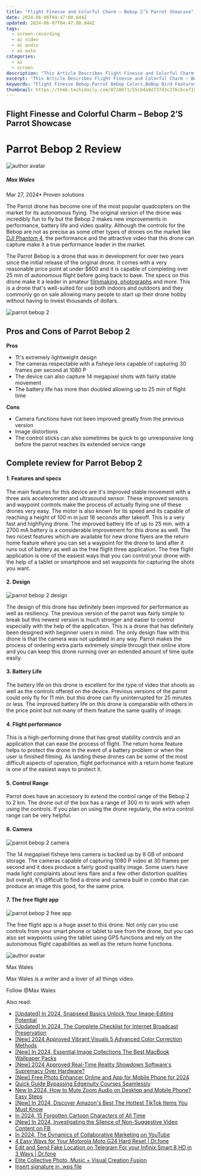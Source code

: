 ```yaml
---
title: "Flight Finesse and Colorful Charm – Bebop 2’S Parrot Showcase"
date: 2024-06-06T04:47:00.844Z
updated: 2024-06-07T04:47:00.844Z
tags: 
  - screen-recording
  - ai video
  - ai audio
  - ai auto
categories: 
  - ai
  - screen
description: "This Article Describes Flight Finesse and Colorful Charm – Bebop 2’S Parrot Showcase"
excerpt: "This Article Describes Flight Finesse and Colorful Charm – Bebop 2’S Parrot Showcase"
keywords: "Flight Finesse Bebop,Parrot Bebop Colors,BeBop Bird Features,Bebop Charm Takeoff,Colorful Bebop Flight,Parrot Showcase Bebop,Bebop 2 Plumage Display"
thumbnail: https://thmb.techidaily.com/8728071c55cb4a9d737d3c276cbce71523d45848bd43ebfc7e5000f0a5d34387.jpg
---
```


## Flight Finesse and Colorful Charm – Bebop 2’S Parrot Showcase

# Parrot Bebop 2 Review

![author avatar](https://images.wondershare.com/filmora/article-images/max-wales-author.jpg)

##### Max Wales

 Mar 27, 2024• Proven solutions

 The Parrot drone has become one of the most popular quadcopters on the market for its autonomous flying. The original version of the drone was incredibly fun to fly but the Bebop 2 makes new improvements in performance, battery life and video quality. Although the controls for the Bebop are not as precise as some other types of drones on the market like [DJI Phantom 4](https://tools.techidaily.com/wondershare/filmora/download/), the performance and the attractive video that this drone can capture make it a true performance leader in the market.

 The Parrot Bebop is a drone that was in development for over two years since the initial release of the original drone. It comes with a very reasonable price point at under $600 and it is capable of completing over 25 min of autonomous flight before going back to base. The specs on this drone make it a leader in amateur [filmmaking, photographs](https://tools.techidaily.com/wondershare/filmora/download/) and more. This is a drone that's well-suited for use both indoors and outdoors and they commonly go on sale allowing many people to start up their drone hobby without having to invest thousands of dollars.

![parrot bebop 2](https://images.wondershare.com/filmora/article-images/parrot-bebop-2.jpg)

## Pros and Cons of Parrot Bebop 2

**Pros**

* Tt's extremely lightweight design
* The cameras respectable with a fisheye lens capable of capturing 30 frames per second at 1080 P
* The device can also capture 14 megapixel shots with fairly stable movement
* The battery life has more than doubled allowing up to 25 min of flight time

**Cons**

* Camera functions have not been improved greatly from the previous version
* Image distortions
* The control sticks can also sometimes be quick to go unresponsive long before the parrot reaches its extended service range

## Complete review for Parrot Bebop 2

#### 1\.  Features and specs

 The main features for this device are it's improved stable movement with a three axis accelerometer and ultrasound sensor. These improved sensors and waypoint controls make the process of actually flying one of these drones very easy. The motor is also known for its speed and its capable of reaching a height of 100 m in just 18 seconds after takeoff. This is a very fast and highflying drone. The improved battery life of up to 25 min. with a 2700 mA battery is a considerable improvement for this drone as well. The two nicest features which are available for new drone flyers are the return home feature where you can set a waypoint for the drone to land after it runs out of battery as well as the free flight three application. The free flight application is one of the easiest ways that you can control your drone with the help of a tablet or smartphone and set waypoints for capturing the shots you want.

#### 2\.  Design

![parrot bebop 2 design](https://images.wondershare.com/filmora/article-images/parrot-bebop-2-design.png)

 The design of this drone has definitely been improved for performance as well as resiliency. The previous version of the parrot was fairly simple to break but this newest version is much stronger and easier to control especially with the help of the application. This is a drone that has definitely been designed with beginner users in mind. The only design flaw with this drone is that the camera was not updated in any way. Parrot makes the process of ordering extra parts extremely simple through their online store and you can keep this drone running over an extended amount of time quite easily.

#### 3\.  Battery Life

 The battery life on this drone is excellent for the type of video that shoots as well as the controls offered on the device. Previous versions of the parrot could only fly for 11 min. but this drone can fly uninterrupted for 25 minutes or less. The improved battery life on this drone is comparable with others in the price point but not many of them feature the same quality of image.

#### 4\.  Flight performance

 This is a high-performing drone that has great stability controls and an application that can ease the process of flight. The return home feature helps to protect the drone in the event of a battery problem or when the user is finished filming. As landing these drones can be some of the most difficult aspects of operation, flight performance with a return home feature is one of the easiest ways to protect it.

#### 5\.  Control Range

 Parrot does have an accessory to extend the control range of the Bebop 2 to 2 km. The drone out of the box has a range of 300 m to work with when using the controls. If you plan on using the drone regularly, the extra control range can be very helpful.

#### 6\.  Camera

![parrot bebop 2 camera](https://images.wondershare.com/filmora/article-images/parrot-bebop-2-camera.jpg)

 The 14 megapixel fisheye lens camera is backed up by 8 GB of onboard storage. The cameras capable of capturing 1080 P video at 30 frames per second and it does produce a fairly good quality image. Some users have made light complaints about lens flare and a few other distortion qualities but overall, it's difficult to find a drone and camera built in combo that can produce an image this good, for the same price.

#### 7\.  The free flight app

![parrot bebop 2 free app](https://images.wondershare.com/filmora/article-images/parrot-free-app.gif)

 The free flight app is a huge asset to this drone. Not only can you use controls from your smart phone or tablet to see from the drone, but you can also set waypoints using the tablet using GPS functions and rely on the autonomous flight capabilities as well as the return home functions.

![author avatar](https://images.wondershare.com/filmora/article-images/max-wales-author.jpg)

Max Wales

Max Wales is a writer and a lover of all things video.

Follow @Max Wales


<ins class="adsbygoogle"
     style="display:block"
     data-ad-format="autorelaxed"
     data-ad-client="ca-pub-7571918770474297"
     data-ad-slot="1223367746"></ins>



<ins class="adsbygoogle"
     style="display:block"
     data-ad-client="ca-pub-7571918770474297"
     data-ad-slot="8358498916"
     data-ad-format="auto"
     data-full-width-responsive="true"></ins>


<span class="atpl-alsoreadstyle">Also read:</span>
<div><ul>
<li><a href="https://vp-tips.techidaily.com/updated-in-2024-snapseed-basics-unlock-your-image-editing-potential/"><u>[Updated] In 2024, Snapseed Basics  Unlock Your Image-Editing Potential</u></a></li>
<li><a href="https://vp-tips.techidaily.com/updated-in-2024-the-complete-checklist-for-internet-broadcast-preservation/"><u>[Updated] In 2024, The Complete Checklist for Internet Broadcast Preservation</u></a></li>
<li><a href="https://vp-tips.techidaily.com/new-2024-approved-vibrant-visuals-5-advanced-color-correction-methods/"><u>[New] 2024 Approved  Vibrant Visuals  5 Advanced Color Correction Methods</u></a></li>
<li><a href="https://vp-tips.techidaily.com/new-in-2024-essential-image-collections-the-best-macbook-wallpaper-packs/"><u>[New] In 2024, Essential Image Collections  The Best MacBook Wallpaper Packs</u></a></li>
<li><a href="https://vp-tips.techidaily.com/new-2024-approved-real-time-reality-showdown-softwares-supremacy-over-hardware/"><u>[New] 2024 Approved  Real-Time Reality Showdown  Software's Supremacy Over Hardware?</u></a></li>
<li><a href="https://vp-tips.techidaily.com/new-free-photo-enhancer-online-and-app-for-mobile-phone-for-2024/"><u>[New] Free Photo Enhancer Online and App for Mobile Phone for 2024</u></a></li>
<li><a href="https://vp-tips.techidaily.com/quick-guide-bypassing-edgenuity-courses-seamlessly/"><u>Quick Guide  Bypassing Edgenuity Courses Seamlessly</u></a></li>
<li><a href="https://audio-editing.techidaily.com/new-in-2024-how-to-mute-zoom-audio-on-desktop-and-mobile-phone-easy-steps/"><u>New In 2024, How to Mute Zoom Audio on Desktop and Mobile Phone? Easy Steps</u></a></li>
<li><a href="https://tiktok-clips.techidaily.com/new-in-2024-discover-amazons-best-the-hottest-tiktok-items-you-must-know/"><u>[New] In 2024, Discover Amazon's Best  The Hottest TikTok Items You Must Know</u></a></li>
<li><a href="https://animation-videos.techidaily.com/in-2024-15-forgotten-cartoon-characters-of-all-time/"><u>In 2024, 15 Forgotten Cartoon Characters of All Time</u></a></li>
<li><a href="https://facebook-videos.techidaily.com/new-in-2024-investigating-the-silence-of-non-suggestive-video-content-on-fb/"><u>[New] In 2024, Investigating the Silence of Non-Suggestive Video Content on FB</u></a></li>
<li><a href="https://some-skills.techidaily.com/in-2024-the-dynamics-of-collaborative-marketing-on-youtube/"><u>In 2024, The Dynamics of Collaborative Marketing on YouTube</u></a></li>
<li><a href="https://phone-solutions.techidaily.com/4-easy-ways-for-your-motorola-moto-g24-hard-reset-drfone-by-drfone-reset-android-reset-android/"><u>4 Easy Ways for Your Motorola Moto G24 Hard Reset | Dr.fone</u></a></li>
<li><a href="https://review-topics.techidaily.com/edit-and-send-fake-location-on-telegram-for-your-infinix-smart-8-hd-in-3-ways-drfone-by-drfone-virtual-android/"><u>Edit and Send Fake Location on Telegram For your Infinix Smart 8 HD in 3 Ways | Dr.fone</u></a></li>
<li><a href="https://youtube-clips.techidaily.com/elite-collective-photo-music-plus-visual-creation-fusion/"><u>Elite Collective  Photo, Music + Visual Creation Fusion</u></a></li>
<li><a href="https://review-topics.techidaily.com/insert-signature-in-wps-file-by-ldigisigner-sign-a-word-sign-a-word/"><u>Insert signature in .wps file</u></a></li>
</ul></div>
